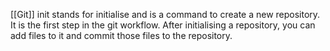 [[Git]] init stands for initialise and is a command to create a new repository. It is the first step in the git workflow. After initialising a repository, you can add files to it and commit those files to the repository. 